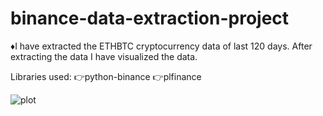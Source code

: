 # binance-data-extraction-project

♦️I have extracted the ETHBTC cryptocurrency data of last 120 days.
After extracting the data I have visualized the data.

Libraries used: 
👉python-binance
👉plfinance

![plot](https://github.com/rishithchintu/binance-data-extraction-project/assets/75387341/8a0c815a-3124-44e0-95d5-9a7ba6c25359)
